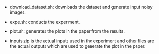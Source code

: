 - download_dataset.sh: downloads the dataset and generate input noisy images.
- expe.sh: conducts the experiment.
- plot.sh: generates the plots in the paper from the results.



- inputs.zip is the actual inputs used in the experiment and other files are the actual outputs which are used to generate the plot in the paper.
